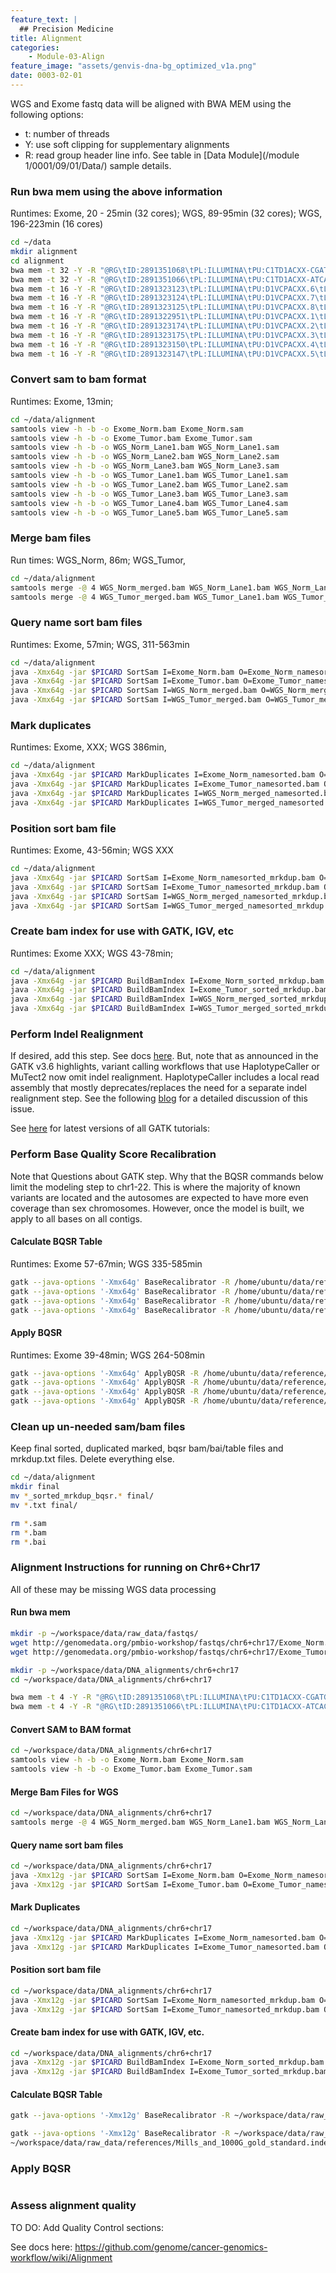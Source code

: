 ```yaml
---
feature_text: |
  ## Precision Medicine
title: Alignment
categories:
    - Module-03-Align
feature_image: "assets/genvis-dna-bg_optimized_v1a.png"
date: 0003-02-01
---
```


WGS and Exome fastq data will be aligned with BWA MEM using the following options:

- t: number of threads
- Y: use soft clipping for supplementary alignments
- R: read group header line info. See table in [Data Module](/module 1/0001/09/01/Data/) sample details.

### Run bwa mem using the above information

Runtimes: Exome, 20 - 25min (32 cores); WGS, 89-95min (32 cores); WGS, 196-223min (16 cores)

```bash
cd ~/data
mkdir alignment
cd alignment
bwa mem -t 32 -Y -R "@RG\tID:2891351068\tPL:ILLUMINA\tPU:C1TD1ACXX-CGATGT.7\tLB:exome_norm_lib1\tSM:HCC1395BL_DNA" -o /home/ubuntu/data/alignment/Exome_Norm.sam /home/ubuntu/data/reference/GRCh38_full_analysis_set_plus_decoy_hla.fa /home/ubuntu/data/fastqs/Exome_Norm/2891351068_1.fastq.gz /home/ubuntu/data/fastqs/Exome_Norm/2891351068_2.fastq.gz
bwa mem -t 32 -Y -R "@RG\tID:2891351066\tPL:ILLUMINA\tPU:C1TD1ACXX-ATCACG.7\tLB:exome_tumor_lib1\tSM:HCC1395_DNA" -o /home/ubuntu/data/alignment/Exome_Tumor.sam /home/ubuntu/data/reference/GRCh38_full_analysis_set_plus_decoy_hla.fa /home/ubuntu/data/fastqs/Exome_Tumor/2891351066_1.fastq.gz /home/ubuntu/data/fastqs/Exome_Tumor/2891351066_2.fastq.gz
bwa mem -t 16 -Y -R "@RG\tID:2891323123\tPL:ILLUMINA\tPU:D1VCPACXX.6\tLB:wgs_norm_lib1\tSM:HCC1395BL_DNA" -o /home/ubuntu/data/alignment/WGS_Norm_Lane1.sam /home/ubuntu/data/reference/GRCh38_full_analysis_set_plus_decoy_hla.fa /home/ubuntu/data/fastqs/WGS_Norm/2891323123_1.fastq.gz /home/ubuntu/data/fastqs/WGS_Norm/2891323123_2.fastq.gz
bwa mem -t 16 -Y -R "@RG\tID:2891323124\tPL:ILLUMINA\tPU:D1VCPACXX.7\tLB:wgs_norm_lib2\tSM:HCC1395BL_DNA" -o /home/ubuntu/data/alignment/WGS_Norm_Lane2.sam /home/ubuntu/data/reference/GRCh38_full_analysis_set_plus_decoy_hla.fa /home/ubuntu/data/fastqs/WGS_Norm/2891323124_1.fastq.gz /home/ubuntu/data/fastqs/WGS_Norm/2891323124_2.fastq.gz
bwa mem -t 16 -Y -R "@RG\tID:2891323125\tPL:ILLUMINA\tPU:D1VCPACXX.8\tLB:wgs_norm_lib3\tSM:HCC1395BL_DNA" -o /home/ubuntu/data/alignment/WGS_Norm_Lane3.sam /home/ubuntu/data/reference/GRCh38_full_analysis_set_plus_decoy_hla.fa /home/ubuntu/data/fastqs/WGS_Norm/2891323125_1.fastq.gz /home/ubuntu/data/fastqs/WGS_Norm/2891323125_2.fastq.gz
bwa mem -t 16 -Y -R "@RG\tID:2891322951\tPL:ILLUMINA\tPU:D1VCPACXX.1\tLB:wgs_tumor_lib1\tSM:HCC1395_DNA" -o /home/ubuntu/data/alignment/WGS_Tumor_Lane1.sam /home/ubuntu/data/reference/GRCh38_full_analysis_set_plus_decoy_hla.fa /home/ubuntu/data/fastqs/WGS_Tumor/2891322951_1.fastq.gz /home/ubuntu/data/fastqs/WGS_Tumor/2891322951_2.fastq.gz
bwa mem -t 16 -Y -R "@RG\tID:2891323174\tPL:ILLUMINA\tPU:D1VCPACXX.2\tLB:wgs_tumor_lib1\tSM:HCC1395_DNA" -o /home/ubuntu/data/alignment/WGS_Tumor_Lane2.sam /home/ubuntu/data/reference/GRCh38_full_analysis_set_plus_decoy_hla.fa /home/ubuntu/data/fastqs/WGS_Tumor/2891323174_1.fastq.gz /home/ubuntu/data/fastqs/WGS_Tumor/2891323174_2.fastq.gz
bwa mem -t 16 -Y -R "@RG\tID:2891323175\tPL:ILLUMINA\tPU:D1VCPACXX.3\tLB:wgs_tumor_lib2\tSM:HCC1395_DNA" -o /home/ubuntu/data/alignment/WGS_Tumor_Lane3.sam /home/ubuntu/data/reference/GRCh38_full_analysis_set_plus_decoy_hla.fa /home/ubuntu/data/fastqs/WGS_Tumor/2891323175_1.fastq.gz /home/ubuntu/data/fastqs/WGS_Tumor/2891323175_2.fastq.gz
bwa mem -t 16 -Y -R "@RG\tID:2891323150\tPL:ILLUMINA\tPU:D1VCPACXX.4\tLB:wgs_tumor_lib2\tSM:HCC1395_DNA" -o /home/ubuntu/data/alignment/WGS_Tumor_Lane4.sam /home/ubuntu/data/reference/GRCh38_full_analysis_set_plus_decoy_hla.fa /home/ubuntu/data/fastqs/WGS_Tumor/2891323150_1.fastq.gz /home/ubuntu/data/fastqs/WGS_Tumor/2891323150_2.fastq.gz
bwa mem -t 16 -Y -R "@RG\tID:2891323147\tPL:ILLUMINA\tPU:D1VCPACXX.5\tLB:wgs_tumor_lib3\tSM:HCC1395_DNA" -o /home/ubuntu/data/alignment/WGS_Tumor_Lane5.sam /home/ubuntu/data/reference/GRCh38_full_analysis_set_plus_decoy_hla.fa /home/ubuntu/data/fastqs/WGS_Tumor/2891323147_1.fastq.gz /home/ubuntu/data/fastqs/WGS_Tumor/2891323147_2.fastq.gz
```

### Convert sam to bam format

Runtimes: Exome, 13min;

```bash
cd ~/data/alignment
samtools view -h -b -o Exome_Norm.bam Exome_Norm.sam
samtools view -h -b -o Exome_Tumor.bam Exome_Tumor.sam
samtools view -h -b -o WGS_Norm_Lane1.bam WGS_Norm_Lane1.sam
samtools view -h -b -o WGS_Norm_Lane2.bam WGS_Norm_Lane2.sam
samtools view -h -b -o WGS_Norm_Lane3.bam WGS_Norm_Lane3.sam
samtools view -h -b -o WGS_Tumor_Lane1.bam WGS_Tumor_Lane1.sam
samtools view -h -b -o WGS_Tumor_Lane2.bam WGS_Tumor_Lane2.sam
samtools view -h -b -o WGS_Tumor_Lane3.bam WGS_Tumor_Lane3.sam
samtools view -h -b -o WGS_Tumor_Lane4.bam WGS_Tumor_Lane4.sam
samtools view -h -b -o WGS_Tumor_Lane5.bam WGS_Tumor_Lane5.sam
```

### Merge bam files

Run times: WGS_Norm, 86m; WGS_Tumor,

```bash
cd ~/data/alignment
samtools merge -@ 4 WGS_Norm_merged.bam WGS_Norm_Lane1.bam WGS_Norm_Lane2.bam WGS_Norm_Lane3.bam
samtools merge -@ 4 WGS_Tumor_merged.bam WGS_Tumor_Lane1.bam WGS_Tumor_Lane2.bam WGS_Tumor_Lane3.bam WGS_Tumor_Lane4.bam WGS_Tumor_Lane5.bam
```


### Query name sort bam files

Runtimes: Exome, 57min; WGS, 311-563min

```bash
cd ~/data/alignment
java -Xmx64g -jar $PICARD SortSam I=Exome_Norm.bam O=Exome_Norm_namesorted.bam SO=queryname
java -Xmx64g -jar $PICARD SortSam I=Exome_Tumor.bam O=Exome_Tumor_namesorted.bam SO=queryname
java -Xmx64g -jar $PICARD SortSam I=WGS_Norm_merged.bam O=WGS_Norm_merged_namesorted.bam SO=queryname
java -Xmx64g -jar $PICARD SortSam I=WGS_Tumor_merged.bam O=WGS_Tumor_merged_namesorted.bam SO=queryname
```


### Mark duplicates

Runtimes: Exome, XXX; WGS 386min,

```bash
cd ~/data/alignment
java -Xmx64g -jar $PICARD MarkDuplicates I=Exome_Norm_namesorted.bam O=Exome_Norm_namesorted_mrkdup.bam ASSUME_SORT_ORDER=queryname METRICS_FILE=Exome_Norm_mrkdup_metrics.txt QUIET=true COMPRESSION_LEVEL=0 VALIDATION_STRINGENCY=LENIENT
java -Xmx64g -jar $PICARD MarkDuplicates I=Exome_Tumor_namesorted.bam O=Exome_Tumor_namesorted_mrkdup.bam ASSUME_SORT_ORDER=queryname METRICS_FILE=Exome_Tumor_mrkdup_metrics.txt QUIET=true COMPRESSION_LEVEL=0 VALIDATION_STRINGENCY=LENIENT
java -Xmx64g -jar $PICARD MarkDuplicates I=WGS_Norm_merged_namesorted.bam O=WGS_Norm_merged_namesorted_mrkdup.bam ASSUME_SORT_ORDER=queryname METRICS_FILE=WGS_Norm_mrkdup_metrics.txt QUIET=true COMPRESSION_LEVEL=0 VALIDATION_STRINGENCY=LENIENT
java -Xmx64g -jar $PICARD MarkDuplicates I=WGS_Tumor_merged_namesorted.bam O=WGS_Tumor_merged_namesorted_mrkdup.bam ASSUME_SORT_ORDER=queryname METRICS_FILE=WGS_Tumor_mrkdup_metrics.txt QUIET=true COMPRESSION_LEVEL=0 VALIDATION_STRINGENCY=LENIENT
```


### Position sort bam file

Runtimes: Exome, 43-56min; WGS XXX

```bash
cd ~/data/alignment
java -Xmx64g -jar $PICARD SortSam I=Exome_Norm_namesorted_mrkdup.bam O=Exome_Norm_sorted_mrkdup.bam SO=coordinate
java -Xmx64g -jar $PICARD SortSam I=Exome_Tumor_namesorted_mrkdup.bam O=Exome_Tumor_sorted_mrkdup.bam SO=coordinate
java -Xmx64g -jar $PICARD SortSam I=WGS_Norm_merged_namesorted_mrkdup.bam O=WGS_Norm_merged_sorted_mrkdup.bam SO=coordinate
java -Xmx64g -jar $PICARD SortSam I=WGS_Tumor_merged_namesorted_mrkdup.bam O=WGS_Tumor_merged_sorted_mrkdup.bam SO=coordinate
```


### Create bam index for use with GATK, IGV, etc
Runtimes: Exome XXX; WGS 43-78min;

```bash
cd ~/data/alignment
java -Xmx64g -jar $PICARD BuildBamIndex I=Exome_Norm_sorted_mrkdup.bam
java -Xmx64g -jar $PICARD BuildBamIndex I=Exome_Tumor_sorted_mrkdup.bam
java -Xmx64g -jar $PICARD BuildBamIndex I=WGS_Norm_merged_sorted_mrkdup.bam
java -Xmx64g -jar $PICARD BuildBamIndex I=WGS_Tumor_merged_sorted_mrkdup.bam
```


### Perform Indel Realignment

If desired, add this step. See docs [here](https://software.broadinstitute.org/gatk/documentation/article?id=7156). But, note that as announced in the GATK v3.6 highlights, variant calling workflows that use HaplotypeCaller or MuTect2 now omit indel realignment. HaplotypeCaller includes a local read assembly that mostly deprecates/replaces the need for a separate indel realignment step. See the following [blog](https://software.broadinstitute.org/gatk/blog?id=7847) for a detailed discussion of this issue.

See [here](https://drive.google.com/drive/folders/1U6Zm_tYn_3yeEgrD1bdxye4SXf5OseIt) for latest versions of all GATK tutorials:


### Perform Base Quality Score Recalibration

Note that
Questions about GATK step.
Why that the BQSR commands below limit the modeling step to chr1-22. This is where the majority of known variants are located and the autosomes are expected to have more even coverage than sex chromosomes. However, once the model is built, we apply to all bases on all contigs.

#### Calculate BQSR Table

Runtimes: Exome 57-67min; WGS 335-585min

```bash
gatk --java-options '-Xmx64g' BaseRecalibrator -R /home/ubuntu/data/reference/GRCh38_full_analysis_set_plus_decoy_hla.fa -I /home/ubuntu/data/alignment/Exome_Norm_sorted_mrkdup.bam -O /home/ubuntu/data/alignment/Exome_Norm_sorted_mrkdup_bqsr.table --known-sites /home/ubuntu/data/reference/Homo_sapiens_assembly38.dbsnp138.vcf.gz --known-sites /home/ubuntu/data/reference/Homo_sapiens_assembly38.known_indels.vcf.gz --known-sites /home/ubuntu/data/reference/Mills_and_1000G_gold_standard.indels.hg38.vcf.gz --preserve-qscores-less-than 6 --disable-bam-index-caching  -L chr1 -L chr2 -L chr3 -L chr4 -L chr5 -L chr6 -L chr7 -L chr8 -L chr9 -L chr10 -L chr11 -L chr12 -L chr13 -L chr14 -L chr15 -L chr16 -L chr17 -L chr18 -L chr19 -L chr20 -L chr21 -L chr22
gatk --java-options '-Xmx64g' BaseRecalibrator -R /home/ubuntu/data/reference/GRCh38_full_analysis_set_plus_decoy_hla.fa -I /home/ubuntu/data/alignment/Exome_Tumor_sorted_mrkdup.bam -O /home/ubuntu/data/alignment/Exome_Tumor_sorted_mrkdup_bqsr.table --known-sites /home/ubuntu/data/reference/Homo_sapiens_assembly38.dbsnp138.vcf.gz --known-sites /home/ubuntu/data/reference/Homo_sapiens_assembly38.known_indels.vcf.gz --known-sites /home/ubuntu/data/reference/Mills_and_1000G_gold_standard.indels.hg38.vcf.gz --preserve-qscores-less-than 6 --disable-bam-index-caching  -L chr1 -L chr2 -L chr3 -L chr4 -L chr5 -L chr6 -L chr7 -L chr8 -L chr9 -L chr10 -L chr11 -L chr12 -L chr13 -L chr14 -L chr15 -L chr16 -L chr17 -L chr18 -L chr19 -L chr20 -L chr21 -L chr22
gatk --java-options '-Xmx64g' BaseRecalibrator -R /home/ubuntu/data/reference/GRCh38_full_analysis_set_plus_decoy_hla.fa -I /home/ubuntu/data/alignment/WGS_Norm_merged_sorted_mrkdup.bam -O /home/ubuntu/data/alignment/WGS_Norm_merged_sorted_mrkdup_bqsr.table --known-sites /home/ubuntu/data/reference/Homo_sapiens_assembly38.dbsnp138.vcf.gz --known-sites /home/ubuntu/data/reference/Homo_sapiens_assembly38.known_indels.vcf.gz --known-sites /home/ubuntu/data/reference/Mills_and_1000G_gold_standard.indels.hg38.vcf.gz --preserve-qscores-less-than 6 --disable-bam-index-caching  -L chr1 -L chr2 -L chr3 -L chr4 -L chr5 -L chr6 -L chr7 -L chr8 -L chr9 -L chr10 -L chr11 -L chr12 -L chr13 -L chr14 -L chr15 -L chr16 -L chr17 -L chr18 -L chr19 -L chr20 -L chr21 -L chr22
gatk --java-options '-Xmx64g' BaseRecalibrator -R /home/ubuntu/data/reference/GRCh38_full_analysis_set_plus_decoy_hla.fa -I /home/ubuntu/data/alignment/WGS_Tumor_merged_sorted_mrkdup.bam -O /home/ubuntu/data/alignment/WGS_Tumor_merged_sorted_mrkdup_bqsr.table --known-sites /home/ubuntu/data/reference/Homo_sapiens_assembly38.dbsnp138.vcf.gz --known-sites /home/ubuntu/data/reference/Homo_sapiens_assembly38.known_indels.vcf.gz --known-sites /home/ubuntu/data/reference/Mills_and_1000G_gold_standard.indels.hg38.vcf.gz --preserve-qscores-less-than 6 --disable-bam-index-caching  -L chr1 -L chr2 -L chr3 -L chr4 -L chr5 -L chr6 -L chr7 -L chr8 -L chr9 -L chr10 -L chr11 -L chr12 -L chr13 -L chr14 -L chr15 -L chr16 -L chr17 -L chr18 -L chr19 -L chr20 -L chr21 -L chr22
```

#### Apply BQSR

Runtimes: Exome 39-48min; WGS 264-508min

```bash
gatk --java-options '-Xmx64g' ApplyBQSR -R /home/ubuntu/data/reference/GRCh38_full_analysis_set_plus_decoy_hla.fa -I /home/ubuntu/data/alignment/Exome_Norm_sorted_mrkdup.bam -O /home/ubuntu/data/alignment/Exome_Norm_sorted_mrkdup_bqsr.bam --bqsr-recal-file /home/ubuntu/data/alignment/Exome_Norm_sorted_mrkdup_bqsr.table --preserve-qscores-less-than 6 --static-quantized-quals 10 --static-quantized-quals 20 --static-quantized-quals 30
gatk --java-options '-Xmx64g' ApplyBQSR -R /home/ubuntu/data/reference/GRCh38_full_analysis_set_plus_decoy_hla.fa -I /home/ubuntu/data/alignment/Exome_Tumor_sorted_mrkdup.bam -O /home/ubuntu/data/alignment/Exome_Tumor_sorted_mrkdup_bqsr.bam --bqsr-recal-file /home/ubuntu/data/alignment/Exome_Tumor_sorted_mrkdup_bqsr.table --preserve-qscores-less-than 6 --static-quantized-quals 10 --static-quantized-quals 20 --static-quantized-quals 30
gatk --java-options '-Xmx64g' ApplyBQSR -R /home/ubuntu/data/reference/GRCh38_full_analysis_set_plus_decoy_hla.fa -I /home/ubuntu/data/alignment/WGS_Norm_merged_sorted_mrkdup.bam -O /home/ubuntu/data/alignment/WGS_Norm_merged_sorted_mrkdup_bqsr.bam --bqsr-recal-file /home/ubuntu/data/alignment/WGS_Norm_merged_sorted_mrkdup_bqsr.table --preserve-qscores-less-than 6 --static-quantized-quals 10 --static-quantized-quals 20 --static-quantized-quals 30
gatk --java-options '-Xmx64g' ApplyBQSR -R /home/ubuntu/data/reference/GRCh38_full_analysis_set_plus_decoy_hla.fa -I /home/ubuntu/data/alignment/WGS_Tumor_merged_sorted_mrkdup.bam -O /home/ubuntu/data/alignment/WGS_Tumor_merged_sorted_mrkdup_bqsr.bam --bqsr-recal-file /home/ubuntu/data/alignment/WGS_Tumor_merged_sorted_mrkdup_bqsr.table --preserve-qscores-less-than 6 --static-quantized-quals 10 --static-quantized-quals 20 --static-quantized-quals 30
```


### Clean up un-needed sam/bam files

Keep final sorted, duplicated marked, bqsr bam/bai/table files and mrkdup.txt files. Delete everything else.

```bash
cd ~/data/alignment
mkdir final
mv *_sorted_mrkdup_bqsr.* final/
mv *.txt final/

rm *.sam
rm *.bam
rm *.bai

```

### Alignment Instructions for running on Chr6+Chr17
All of these may be missing WGS data processing
#### Run bwa mem
```bash
mkdir -p ~/workspace/data/raw_data/fastqs/
wget http://genomedata.org/pmbio-workshop/fastqs/chr6+chr17/Exome_Norm.tar
wget http://genomedata.org/pmbio-workshop/fastqs/chr6+chr17/Exome_Tumor.tar

mkdir -p ~/workspace/data/DNA_alignments/chr6+chr17
cd ~/workspace/data/DNA_alignments/chr6+chr17

bwa mem -t 4 -Y -R "@RG\tID:2891351068\tPL:ILLUMINA\tPU:C1TD1ACXX-CGATGT.7\tLB:exome_norm_lib1\tSM:HCC1395BL_DNA" -o ~/workspace/data/DNA_alignments/chr6+chr17/Exome_Norm.sam ~/workspace/data/raw_data/references/chr6+chr17.fa ~/workspace/data/raw_data/fastqs/chr6+chr17/Exome_Norm/Exome_Norm_R1.fastq.gz ~/workspace/data/raw_data/fastqs/chr6+chr17/Exome_Norm/Exome_Norm_R2.fastq.gz
bwa mem -t 4 -Y -R "@RG\tID:2891351066\tPL:ILLUMINA\tPU:C1TD1ACXX-ATCACG.7\tLB:exome_tumor_lib1\tSM:HCC1395_DNA" -o ~/workspace/data/DNA_alignments/chr6+chr17/Exome_Tumor.sam ~/workspace/data/raw_data/references/chr6+chr17.fa ~/workspace/data/raw_data/fastqs/chr6+chr17/Exome_Tumor/Exome_Tumor_R1.fastq.gz ~/workspace/data/raw_data/fastqs/chr6+chr17/Exome_Tumor/Exome_Tumor_R2.fastq.gz
```

#### Convert SAM to BAM format
```bash
cd ~/workspace/data/DNA_alignments/chr6+chr17
samtools view -h -b -o Exome_Norm.bam Exome_Norm.sam
samtools view -h -b -o Exome_Tumor.bam Exome_Tumor.sam
```
#### Merge Bam Files for WGS
```bash
cd ~/workspace/data/DNA_alignments/chr6+chr17
samtools merge -@ 4 WGS_Norm_merged.bam WGS_Norm_Lane1.bam WGS_Norm_Lane2.bam WGS_Norm_Lane3.bam
```
#### Query name sort bam files
```bash
cd ~/workspace/data/DNA_alignments/chr6+chr17
java -Xmx12g -jar $PICARD SortSam I=Exome_Norm.bam O=Exome_Norm_namesorted.bam SO=queryname
java -Xmx12g -jar $PICARD SortSam I=Exome_Tumor.bam O=Exome_Tumor_namesorted.bam SO=queryname
```
#### Mark Duplicates
```bash
cd ~/workspace/data/DNA_alignments/chr6+chr17
java -Xmx12g -jar $PICARD MarkDuplicates I=Exome_Norm_namesorted.bam O=Exome_Norm_namesorted_mrkdup.bam ASSUME_SORT_ORDER=queryname METRICS_FILE=Exome_Norm_mrkdup_metrics.txt QUIET=true COMPRESSION_LEVEL=0 VALIDATION_STRINGENCY=LENIENT
java -Xmx12g -jar $PICARD MarkDuplicates I=Exome_Tumor_namesorted.bam O=Exome_Tumor_namesorted_mrkdup.bam ASSUME_SORT_ORDER=queryname METRICS_FILE=Exome_Tumor_mrkdup_metrics.txt QUIET=true COMPRESSION_LEVEL=0 VALIDATION_STRINGENCY=LENIENT
```
#### Position sort bam file
```bash
cd ~/workspace/data/DNA_alignments/chr6+chr17
java -Xmx12g -jar $PICARD SortSam I=Exome_Norm_namesorted_mrkdup.bam O=Exome_Norm_sorted_mrkdup.bam SO=coordinate
java -Xmx12g -jar $PICARD SortSam I=Exome_Tumor_namesorted_mrkdup.bam O=Exome_Tumor_sorted_mrkdup.bam SO=coordinate
```
#### Create bam index for use with GATK, IGV, etc.
```bash
cd ~/workspace/data/DNA_alignments/chr6+chr17
java -Xmx12g -jar $PICARD BuildBamIndex I=Exome_Norm_sorted_mrkdup.bam
java -Xmx12g -jar $PICARD BuildBamIndex I=Exome_Tumor_sorted_mrkdup.bam
```
#### Calculate BQSR Table
```bash
gatk --java-options '-Xmx12g' BaseRecalibrator -R ~/workspace/data/raw_data/references/GRCh38_full_analysis_set_plus_decoy_hla.fa -I ~/workspace/data/DNA_alignments/chr6+chr17/Exome_Norm_sorted_mrkdup.bam -O ~/workspace/data/DNA_alignments/chr6+chr17/Exome_Norm_sorted_mrkdup_bqsr.table --known-sites ~/workspace/data/raw_data/references/Homo_sapiens_assembly38.dbsnp138.vcf.gz --known-sites ~/workspace/data/raw_data/references/Homo_sapiens_assembly38.known_indels.vcf.gz --known-sites ~/workspace/data/raw_data/references/Mills_and_1000G_gold_standard.indels.hg38.vcf.gz --preserve-qscores-less-than 6 --disable-bam-index-caching -L chr6 -L chr17

gatk --java-options '-Xmx12g' BaseRecalibrator -R ~/workspace/data/raw_data/references/GRCh38_full_analysis_set_plus_decoy_hla.fa -I ~/workspace/data/DNA_alignments/chr6+chr17/Exome_Tumor_sorted_mrkdup.bam -O ~/workspace/data/DNA_alignments/chr6+chr17/Exome_Tumor_sorted_mrkdup_bqsr.table --known-sites ~/workspace/data/raw_data/references/Homo_sapiens_assembly38.dbsnp138.vcf.gz --known-sites ~/workspace/data/raw_data/references/Homo_sapiens_assembly38.known_indels.vcf.gz --known-sites
~/workspace/data/raw_data/references/Mills_and_1000G_gold_standard.indels.hg38.vcf.gz --preserve-qscores-less-than 6 --disable-bam-index-caching  -L chr6 -L chr17

```

### Apply BQSR
```bash

```
### Assess alignment quality

TO DO: Add Quality Control sections:

See docs here: https://github.com/genome/cancer-genomics-workflow/wiki/Alignment
